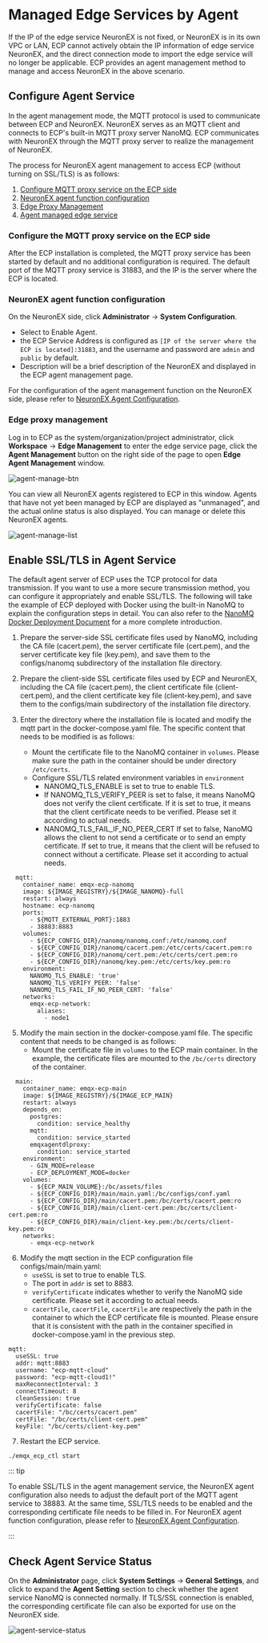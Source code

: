 # Managed Edge Services by Agent

If the IP of the edge service NeuronEX is not fixed, or NeuronEX is in its own VPC or LAN, ECP cannot actively obtain the IP information of edge service NeuronEX, and the direct connection mode to import the edge service will no longer be applicable. ECP provides an agent management method to manage and access NeuronEX in the above scenario.

## Configure Agent Service

In the agent management mode, the MQTT protocol is used to communicate between ECP and NeuronEX. NeuronEX serves as an MQTT client and connects to ECP's built-in MQTT proxy server NanoMQ. ECP communicates with NeuronEX through the MQTT proxy server to realize the management of NeuronEX.

The process for NeuronEX agent management to access ECP (without turning on SSL/TLS) is as follows:

1. [Configure MQTT proxy service on the ECP side](#configure-the-mqtt-proxy-service-on-the-ecp-side)
2. [NeuronEX agent function configuration](#neuronex-agent-function-configuration)
3. [Edge Proxy Management](#edge-proxy-management)
4. [Agent managed edge service](#agent-managed-edge-service)

### Configure the MQTT proxy service on the ECP side
After the ECP installation is completed, the MQTT proxy service has been started by default and no additional configuration is required. The default port of the MQTT proxy service is 31883, and the IP is the server where the ECP is located.

### NeuronEX agent function configuration
On the NeuronEX side, click **Administrator** -> **System Configuration**. 
- Select to Enable Agent.
- the ECP Service Address is configured as `[IP of the server where the ECP is located]:31883`, and the username and password are `admin` and `public` by default. 
- Description will be a brief description of the NeuronEX and displayed in the ECP agent management page.

For the configuration of the agent management function on the NeuronEX side, please refer to [NeuronEX Agent Configuration](https://docs.emqx.com/en/neuronex/latest/admin/sys-configuration.html#agent-configuration).

### Edge proxy management
Log in to ECP as the system/organization/project administrator, click **Workspace** -> **Edge Management** to enter the edge service page, click the **Agent Management** button on the right side of the page to open **Edge Agent Management** window.

![agent-manage-btn](./_assets/edge-agent-manage-btn.png)

You can view all NeuronEX agents registered to ECP in this window. Agents that have not yet been managed by ECP are displayed as "unmanaged", and the actual online status is also displayed. You can manage or delete this NeuronEX agents.

![agent-manage-list](./_assets/edge-agent-manage-list.png)

## Enable SSL/TLS in Agent Service

The default agent server of ECP uses the TCP protocol for data transmission. If you want to use a more secure transmission method, you can configure it appropriately and enable SSL/TLS. The following will take the example of ECP deployed with Docker using the built-in NanoMQ to explain the configuration steps in detail. You can also refer to the [NanoMQ Docker Deployment Document](https://nanomq.io/docs/en/latest/installation/docker.html) for a more complete introduction.

1. Prepare the server-side SSL certificate files used by NanoMQ, including the CA file (cacert.pem), the server certificate file (cert.pem), and the server certificate key file (key.pem), and save them to the configs/nanomq subdirectory of the installation file directory.

2. Prepare the client-side SSL certificate files used by ECP and NeuronEX, including the CA file (cacert.pem), the client certificate file (client-cert.pem), and the client certificate key file (client-key.pem), and save them to the configs/main subdirectory of the installation file directory.

3. Enter the directory where the installation file is located and modify the mqtt part in the docker-compose.yaml file. The specific content that needs to be modified is as follows:

   - Mount the certificate file to the NanoMQ container in `volumes`. Please make sure the path in the container should be under directory `/etc/certs`.
   - Configure SSL/TLS related environment variables in `environment`
       - NANOMQ_TLS_ENABLE is set to true to enable TLS.
       - If NANOMQ_TLS_VERIFY_PEER is set to false, it means NanoMQ does not verify the client certificate. If it is set to true, it means that the client certificate needs to be verified. Please set it according to actual needs.
       - NANOMQ_TLS_FAIL_IF_NO_PEER_CERT If set to false, NanoMQ allows the client to not send a certificate or to send an empty certificate. If set to true, it means that the client will be refused to connect without a certificate. Please set it according to actual needs.



```
  mqtt:
    container_name: emqx-ecp-nanomq
    image: ${IMAGE_REGISTRY}/${IMAGE_NANOMQ}-full
    restart: always
    hostname: ecp-nanomq
    ports:
      - ${MQTT_EXTERNAL_PORT}:1883
      - 38883:8883
    volumes:
      - ${ECP_CONFIG_DIR}/nanomq/nanomq.conf:/etc/nanomq.conf
      - ${ECP_CONFIG_DIR}/nanomq/cacert.pem:/etc/certs/cacert.pem:ro
      - ${ECP_CONFIG_DIR}/nanomq/cert.pem:/etc/certs/cert.pem:ro
      - ${ECP_CONFIG_DIR}/nanomq/key.pem:/etc/certs/key.pem:ro
    environment:
      NANOMQ_TLS_ENABLE: 'true'
      NANOMQ_TLS_VERIFY_PEER: 'false'
      NANOMQ_TLS_FAIL_IF_NO_PEER_CERT: 'false'
    networks:
      emqx-ecp-network:
        aliases:
          - node1
```

5. Modify the main section in the docker-compose.yaml file. The specific content that needs to be changed is as follows:
    - Mount the certificate file in `volumes` to the ECP main container. In the example, the certificate files are mounted to the `/bc/certs` directory of the container.

```
  main:
    container_name: emqx-ecp-main
    image: ${IMAGE_REGISTRY}/${IMAGE_ECP_MAIN}
    restart: always
    depends_on:
      postgres:
        condition: service_healthy
      mqtt:
        condition: service_started
      emqxagentdlproxy:
        condition: service_started
    environment:
      - GIN_MODE=release
      - ECP_DEPLOYMENT_MODE=docker
    volumes:
      - ${ECP_MAIN_VOLUME}:/bc/assets/files
      - ${ECP_CONFIG_DIR}/main/main.yaml:/bc/configs/conf.yaml
      - ${ECP_CONFIG_DIR}/main/cacert.pem:/bc/certs/cacert.pem:ro
      - ${ECP_CONFIG_DIR}/main/client-cert.pem:/bc/certs/client-cert.pem:ro
      - ${ECP_CONFIG_DIR}/main/client-key.pem:/bc/certs/client-key.pem:ro
    networks:
      - emqx-ecp-network
```

6. Modify the mqtt section in the ECP configuration file configs/main/main.yaml:
    - `useSSL` is set to true to enable TLS.
    - The port in `addr` is set to 8883.
    - `verifyCertificate` indicates whether to verify the NanoMQ side certificate. Please set it according to actual needs.
    - `cacertFile`, `cacertFile`, `cacertFile` are respectively the path in the container to which the ECP certificate file is mounted. Please ensure that it is consistent with the path in the container specified in docker-compose.yaml in the previous step.

```
mqtt:
  useSSL: true
  addr: mqtt:8883
  username: "ecp-mqtt-cloud"
  password: "ecp-mqtt-cloud1!"
  maxReconnectInterval: 3
  connectTimeout: 8
  cleanSession: true
  verifyCertificate: false
  cacertFile: "/bc/certs/cacert.pem"
  certFile: "/bc/certs/client-cert.pem"
  keyFile: "/bc/certs/client-key.pem"
```

7. Restart the ECP service.

```shell
./emqx_ecp_ctl start
```

::: tip

To enable SSL/TLS in the agent management service, the NeuronEX agent configuration also needs to adjust the default port of the MQTT agent service to 38883. At the same time, SSL/TLS needs to be enabled and the corresponding certificate file needs to be filled in. For NeuronEX agent function configuration, please refer to [NeuronEX Agent Configuration](https://docs.emqx.com/en/neuronex/latest/admin/sys-configuration.html#agent-configuration).

:::

## Check Agent Service Status

On the **Administrator** page, click **System Settings** -> **General Settings**, and click to expand the **Agent Setting** section to check whether the agent service NanoMQ is connected normally. If TLS/SSL connection is enabled, the corresponding certificate file can also be exported for use on the NeuronEX side.

![agent-service-status](./_assets/edge-agent-svc-status.png)